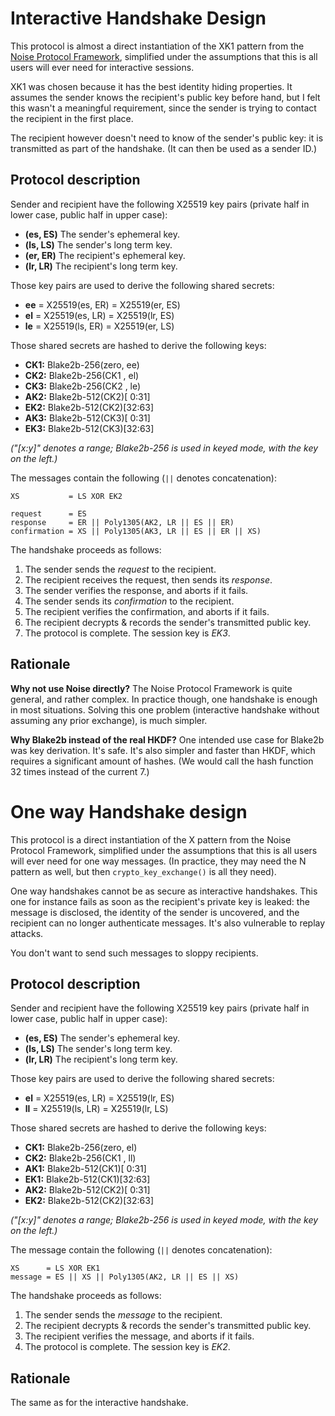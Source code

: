 Interactive Handshake Design
============================

This protocol is almost a direct instantiation of the XK1 pattern from
the [Noise Protocol Framework](https://noiseprotocol.org/), simplified
under the assumptions that this is all users will ever need for
interactive sessions.

XK1 was chosen because it has the best identity hiding properties.  It
assumes the sender knows the recipient's public key before hand, but I
felt this wasn't a meaningful requirement, since the sender is trying to
contact the recipient in the first place.

The recipient however doesn't need to know of the sender's public key:
it is transmitted as part of the handshake. (It can then be used as a
sender ID.)


Protocol description
--------------------

Sender and recipient have the following X25519 key pairs (private half
in lower case, public half in upper case):

- __(es, ES)__ The sender's ephemeral key.
- __(ls, LS)__ The sender's long term key.
- __(er, ER)__ The recipient's ephemeral key.
- __(lr, LR)__ The recipient's long term key.

Those key pairs are used to derive the following shared secrets:

- __ee__ = X25519(es, ER) = X25519(er, ES)
- __el__ = X25519(es, LR) = X25519(lr, ES)
- __le__ = X25519(ls, ER) = X25519(er, LS)

Those shared secrets are hashed to derive the following keys:

- __CK1:__ Blake2b-256(zero, ee)
- __CK2:__ Blake2b-256(CK1 , el)
- __CK3:__ Blake2b-256(CK2 , le)
- __AK2:__ Blake2b-512(CK2)[ 0:31]
- __EK2:__ Blake2b-512(CK2)[32:63]
- __AK3:__ Blake2b-512(CK3)[ 0:31]
- __EK3:__ Blake2b-512(CK3)[32:63]

_("[x:y]" denotes a range; Blake2b-256 is used in keyed mode, with the
key on the left.)_

The messages contain the following (`||` denotes concatenation):

    XS           = LS XOR EK2

    request      = ES
    response     = ER || Poly1305(AK2, LR || ES || ER)
    confirmation = XS || Poly1305(AK3, LR || ES || ER || XS)

The handshake proceeds as follows:

1. The sender sends the _request_ to the recipient.
2. The recipient receives the request, then sends its _response_.
3. The sender verifies the response, and aborts if it fails.
4. The sender sends its _confirmation_ to the recipient.
5. The recipient verifies the confirmation, and aborts if it fails.
6. The recipient decrypts & records the sender's transmitted public key.
7. The protocol is complete. The session key is _EK3_.


Rationale
---------

__Why not use Noise directly?__ The Noise Protocol Framework is quite
general, and rather complex.  In practice though, one handshake is
enough in most situations.  Solving this one problem (interactive
handshake without assuming any prior exchange), is much simpler.

__Why Blake2b instead of the real HKDF?__ One intended use case for
Blake2b was key derivation.  It's safe.  It's also simpler and faster
than HKDF, which requires a significant amount of hashes. (We would call
the hash function 32 times instead of the current 7.)


One way Handshake design
========================

This protocol is a direct instantiation of the X pattern from the Noise
Protocol Framework, simplified under the assumptions that this is all
users will ever need for one way messages. (In practice, they may need
the N pattern as well, but then `crypto_key_exchange()` is all they
need).

One way handshakes cannot be as secure as interactive handshakes. This
one for instance fails as soon as the recipient's private key is leaked:
the message is disclosed, the identity of the sender is uncovered, and
the recipient can no longer authenticate messages.  It's also vulnerable
to replay attacks.

You don't want to send such messages to sloppy recipients.


Protocol description
--------------------

Sender and recipient have the following X25519 key pairs (private half
in lower case, public half in upper case):

- __(es, ES)__ The sender's ephemeral key.
- __(ls, LS)__ The sender's long term key.
- __(lr, LR)__ The recipient's long term key.

Those key pairs are used to derive the following shared secrets:

- __el__ = X25519(es, LR) = X25519(lr, ES)
- __ll__ = X25519(ls, LR) = X25519(lr, LS)

Those shared secrets are hashed to derive the following keys:

- __CK1:__ Blake2b-256(zero, el)
- __CK2:__ Blake2b-256(CK1 , ll)
- __AK1:__ Blake2b-512(CK1)[ 0:31]
- __EK1:__ Blake2b-512(CK1)[32:63]
- __AK2:__ Blake2b-512(CK2)[ 0:31]
- __EK2:__ Blake2b-512(CK2)[32:63]

_("[x:y]" denotes a range; Blake2b-256 is used in keyed mode, with the
key on the left.)_

The message contain the following (`||` denotes concatenation):

    XS      = LS XOR EK1
    message = ES || XS || Poly1305(AK2, LR || ES || XS)

The handshake proceeds as follows:

1. The sender sends the _message_ to the recipient.
2. The recipient decrypts & records the sender's transmitted public key.
3. The recipient verifies the message, and aborts if it fails.
4. The protocol is complete. The session key is _EK2_.


Rationale
---------

The same as for the interactive handshake.
